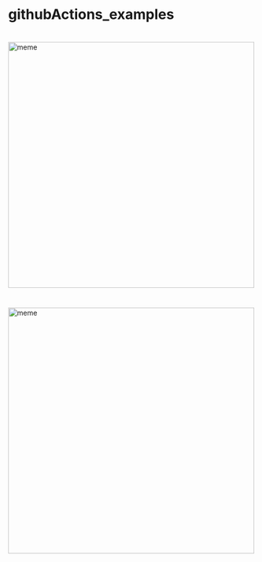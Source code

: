 # githubActions_examples 
<h1></h1> <img src="https://i.redd.it/wkw0lon07oda1.jpg" alt="meme" width="500" height="500"></img><h1></h1> <img src="https://i.imgur.com/PIaEpjq.gifv" alt="meme" width="500" height="500"></img>